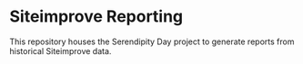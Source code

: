 # Siteimprove Reporting

This repository houses the Serendipity Day project to generate reports from historical Siteimprove data.
